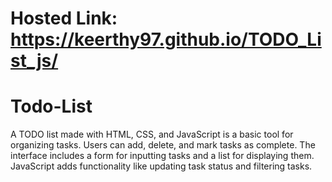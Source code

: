 # Hosted Link: https://keerthy97.github.io/TODO_List_js/
# Todo-List
A TODO list made with HTML, CSS, and JavaScript is a basic tool for organizing tasks. Users can add, delete, and mark tasks as complete. The interface includes a form for inputting tasks and a list for displaying them. JavaScript adds functionality like updating task status and filtering tasks.
